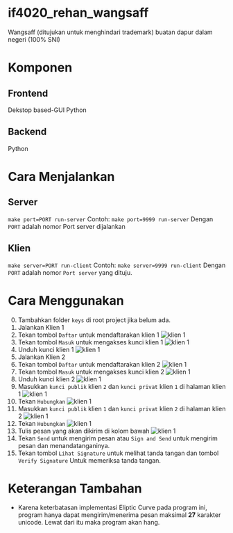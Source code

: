 # if4020_rehan_wangsaff
Wangsaff (ditujukan untuk menghindari trademark) buatan dapur dalam negeri (100% SNI)

# Komponen
## Frontend
Dekstop based-GUI
Python

## Backend
Python

# Cara Menjalankan
## Server
```make port=PORT run-server```
Contoh:
```make port=9999 run-server```
Dengan `PORT` adalah nomor Port server dijalankan
## Klien
```make server=PORT run-client```
Contoh:
```make server=9999 run-client```
Dengan `PORT` adalah nomor `Port server` yang dituju.

# Cara Menggunakan
0. Tambahkan folder `keys` di root project jika belum ada.
1. Jalankan Klien 1
2. Tekan tombol `Daftar` untuk mendaftarakan klien 1
![klien 1](res/images/ss-01.JPG)
3. Tekan tombol `Masuk` untuk mengakses kunci klien 1
![klien 1](res/images/ss-02.JPG)
4. Unduh kunci klien 1
![klien 1](res/images/ss-03.JPG)
5. Jalankan Klien 2
6. Tekan tombol `Daftar` untuk mendaftarakan klien 2
![klien 1](res/images/ss-01.JPG)
7. Tekan tombol `Masuk` untuk mengakses kunci klien 2
![klien 1](res/images/ss-02.JPG)
8. Unduh kunci klien 2
![klien 1](res/images/ss-03.JPG)
9. Masukkan `kunci publik` klien `2` dan `kunci privat` klien `1` di halaman klien 1
![klien 1](res/images/ss-04.JPG)
10. Tekan `Hubungkan`
![klien 1](res/images/ss-05.JPG)
11. Masukkan `kunci publik` klien `1` dan `kunci privat` klien `2` di halaman klien 2
![klien 1](res/images/ss-04.JPG)
12. Tekan `Hubungkan`
![klien 1](res/images/ss-05.JPG)
13. Tulis pesan yang akan dikirim di kolom bawah
![klien 1](res/images/ss-06.JPG)
14. Tekan `Send` untuk mengirim pesan atau `Sign and Send` untuk mengirim pesan dan menandatanganinya.
15. Tekan tombol `Lihat Signature` untuk melihat tanda tangan dan tombol `Verify Signature` Untuk memeriksa tanda tangan.

# Keterangan Tambahan 
* Karena keterbatasan implementasi Eliptic Curve pada program ini, program hanya dapat mengirim/menerima pesan maksimal __27__ karakter unicode. Lewat dari itu maka program akan hang.